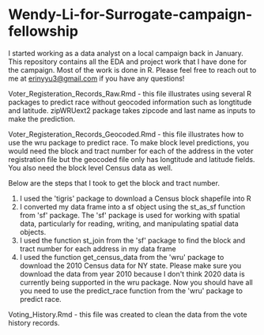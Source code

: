 # Wendy-Li-for-Surrogate-campaign-fellowship

I started working as a data analyst on a local campaign back in January. This repository contains all the EDA and project work that I have done for the campaign. Most of the work is done in R. Please feel free to reach out to me at erinyyu3@gmail.com if you have any questions!

Voter_Registeration_Records_Raw.Rmd - this file illustrates using several R packages to predict race without geocoded information such as longtitude and latitude. zipWRUext2 package takes zipcode and last name as inputs to make the prediction.

Voter_Registeration_Records_Geocoded.Rmd - this file illustrates how to use the wru package to predict race. To make block level predictions, you would need the block and tract number for each of the address in the voter registration file but the geocoded file only has longtitude and latitude fields. You also need the block level Census data as well. 

Below are the steps that I took to get the block and tract number.
1) I used the 'tigris' package to download a Census block shapefile into R
2) I converted my data frame into a sf object using the st_as_sf function from 'sf' package. The 'sf' package is used for working with spatial data, particularly for reading, writing, and manipulating spatial data objects.
3) I used the function st_join from the 'sf' package to find the block and tract number for each address in my data frame
4) I used the function get_census_data from the 'wru' package to download the 2010 Census data for NY state. Please make sure you download the data from year 2010 because I don't think 2020 data is currently being supported in the wru package. Now you should have all you need to use the predict_race function from the 'wru' package to predict race.

Voting_History.Rmd - this file was created to clean the data from the vote history records. 
